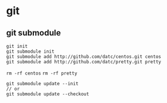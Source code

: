 # git

## git submodule

```
git init
git submodule init
git submodule add http://github.com/datc/centos.git centos
git submodule add http://github.com/datc/pretty.git pretty
```

`rm -rf centos`
`rm -rf pretty`

```
git submodule update --init
// or
git submodule update --checkout
```
